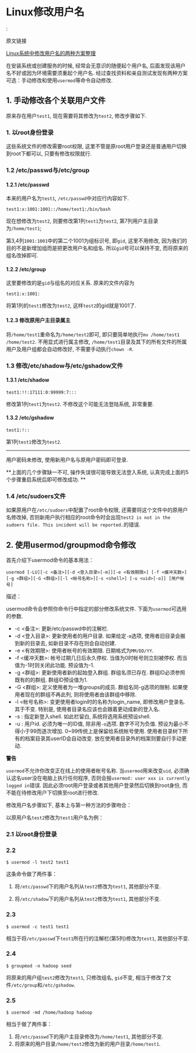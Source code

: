 # Linux修改用户名

<!tags!>: <!linux应用技巧!>

原文链接

[Linux系统中修改用户名的两种方案整理](http://www.jianshu.com/p/11cd3564855c)

在安装系统或创建服务的时候, 经常会无意识的随便起个用户名, 后面发现该用户名不好或因为环境需要须重起个用户名. 经过查找资料和亲自测试发现有两种方案可选：手动修改和使用`usermod`等命令自动修改. 

## 1. 手动修改各个关联用户文件

原来存在用户`test1`, 现在需要将其修改为`test2`, 修改步骤如下.

### 1. 以root身份登录

这些系统文件的修改需要root权限, 这里不管是原root用户登录还是普通用户切换到root下都可以, 只要有修改权限就行. 

### 1.2 /etc/passwd与/etc/group

#### 1.2.1 /etc/passwd

本来的用户名为`test1`, `/etc/passwd`中对应行内容如下.

```
test1:x:1001:1001::/home/test1:/bin/bash
```

现在想修改为`test2`, 则要修改第1列`test1`为`test2`, 第7列用户主目录为`/home/test1`;

第3,4列`1001:1001`中的第二个1001为组标识号, 即`gid`, 这里不用修改, 因为我们的目的不是新增加组而是把更改用户名和组名. 所以`gid`号可以保持不变, 而将原来的组名改掉即可.

#### 1.2.2 /etc/group

这里要修改的是`gid`与组名的对应关系. 原来的文件内容为

```
test1:x:1001:
```

将第1列的`test1`修改为`test2`, 这样`test2`的gid就是1001了.

#### 1.2.3 修改原用户主目录属主

将`/home/test1`重命名为`/home/test2`即可, 即只要简单地执行`mv /home/test1 /home/test2`. 不用显式进行属主修改, `/home/test1`目录及其下的所有文件的所属用户及用户组都会自动修改好, 不需要手动执行`chown -R`.

### 1.3 修改/etc/shadow与/etc/gshadow文件

#### 1.3.1 /etc/shadow

```
test1:!!:17111:0:99999:7:::
```

修改第1列`test1`为`test2`. 不修改这个可能无法登陆系统, 非常重要.

#### 1.3.2 /etc/gshadow

```
test1:!::
```

第1列`test1`修改为`test2`.

----

用户密码未修改, 使用新用户名与原用户密码即可登录.

**上面的几个步骤缺一不可, 操作失误很可能导致无法登入系统, 认真完成上面的5个步骤重启系统后即可修改成功. **

### 1.4 /etc/sudoers文件

如果原用户在`/etc/sudoers`中配置了root命令权限, 还需要将这个文件中的原用户名修改掉, 否则新用户执行相应的root命令时会出现`test2 is not in the sudoers file. This incident will be reported.`的错误.

## 2. 使用usermod/groupmod命令修改

首先介绍下usermod命令的基本用法：

```
usermod [-LU][-c <备注>][-d <登入目录>[-m]][-e <有效期限>] [-f <缓冲天数>][-g <群组>][-G <群组>][-l <帐号名称>][-s <shell>] [-u <uid>[-o]] [用户帐号]
```

描述：

usermod命令会参照你命令行中指定的部分修改系统文件. 下面为`usermod`可选用的参数. 

- -c <备注>: 更新/etc/passwd中的注解栏. 
- -d <登入目录>: 更新使用者的用户目录. 如果给定`-m`选项, 使用者旧目录会搬到新的目录去, 如新目录不存在则会自动创建. 
- -e <有效期限>: 使用者帐号的有效期限. 日期格式为`MM/DD/YY`.
- -f <缓冲天数>: 帐号过期几日后永久停权. 当值为0时帐号则立刻被停权. 而当值为-1时则关闭此功能. 预设值为-1. 
- -g <群组>: 更新使用者新的起始登入群组. 群组名须已存在. 群组ID必须参照既有的的群组. 群组ID预设值为1. 
- -G <群组>: 定义使用者为一堆groups的成员. 群组名同-g选项的限制. 如果使用者现在的群组不再此列, 则将使用者由该群组中移除. 
- -l <帐号名称>: 变更使用者login时的名称为login_name, 即修改用户登录名. 其于不变. 特别是, 使用者目录名应该也会跟着更动成新的登入名. 
- -s <shell>: 指定新登入shell. 如此栏留白, 系统将选用系统预设shell. 
- -u <uid>: 用户id. 必须为唯一的ID值, 除非用`-o`选项. 数字不可为负值. 预设为最小不得小于99而逐次增加. 0~99传统上是保留给系统帐号使用. 使用者目录树下所有的档案目录其userID会自动改变. 放在使用者目录外的档案则要自行手动更动. 

**警告**

`usermod`不允许你改变正在线上的使用者帐号名称. 当`usermod`用来改变`uid`, 必须确认这名user没在电脑上执行任何程序, 否则会报`usermod: user xxx is currently logged in`错误. 因此必须root用户登录或者其他用户登录然后切换到root身份, 而不能在待修改用户下切换至root进行修改. 

修改用户名步骤如下, 基本上与第一种方法的步骤吻合：

以原用户名`test2`修改为`test1`用户名为例：

### 2.1 以root身份登录

### 2.2 

```
$ usermod -l test2 test1
```

这条命令做了两件事：

1. 将`/etc/passwd`下的用户名列从`test2`修改为`test1`, 其他部分不变.

2. 将`/etc/shadow`下的用户名列从`test2`修改为`test1`, 其他部分不变.

### 2.3 

```
$ usermod -c test1 test1
```

相当于将`/etc/passwd`下`test1`所在行的注解栏(第5列)修改为`test1`, 其他部分不变.

### 2.4 

```
$ groupmod -n hadoop seed
```

将原来的用户组`test2`修改为`test1`, 只修改组名, `gid`不变, 相当于修改了文件`/etc/group`和`/etc/gshadow`.

### 2.5

```
$ usermod -md /home/hadoop hadoop
```

相当于做了两件事：

1. 将`/etc/passwd`下的用户主目录修改为`/home/test1`, 其他部分不变.
2. 将原来的用户目录`/home/test2`修改为新的用户目录`/home/test1`.
